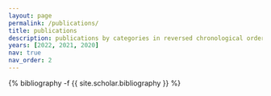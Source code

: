 ```yaml
---
layout: page
permalink: /publications/
title: publications
description: publications by categories in reversed chronological order. generated by jekyll-scholar.
years: [2022, 2021, 2020]
nav: true
nav_order: 2
---
```

<!-- _pages/publications.md -->
<div class="publications">

{% bibliography -f {{ site.scholar.bibliography }} %}

</div>
